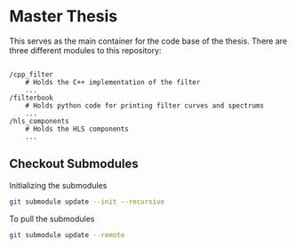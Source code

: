# Master Thesis
This serves as the main container for the code base of the thesis. There are three different modules to this repository:

```
 
/cpp_filter
    # Holds the C++ implementation of the filter
    ...
/filterbook
    # Holds python code for printing filter curves and spectrums 
    ...
/hls_components
    # Holds the HLS components
    ...

```


## Checkout Submodules
Initializing the submodules
``` bash
git submodule update --init --recursive
```

To pull the submodules 
``` bash
git submodule update --remote
```